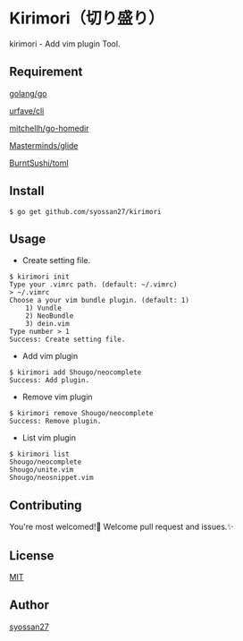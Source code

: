 # Kirimori（切り盛り）
kirimori - Add vim plugin Tool.

## Requirement
[golang/go](https://github.com/golang/go)

[urfave/cli](https://github.com/urfave/cli)

[mitchellh/go-homedir](https://github.com/mitchellh/go-homedir)

[Masterminds/glide](https://github.com/Masterminds/glide)

[BurntSushi/toml](https://github.com/BurntSushi/toml)

## Install
````
$ go get github.com/syossan27/kirimori
````

## Usage

- Create setting file.

```
$ kirimori init
Type your .vimrc path. (default: ~/.vimrc)
> ~/.vimrc
Choose a your vim bundle plugin. (default: 1)
	1) Vundle
	2) NeoBundle
	3) dein.vim
Type number > 1
Success: Create setting file.
```

- Add vim plugin

```
$ kirimori add Shougo/neocomplete
Success: Add plugin.
```

- Remove vim plugin

```
$ kirimori remove Shougo/neocomplete
Success: Remove plugin.
```

- List vim plugin

```
$ kirimori list
Shougo/neocomplete
Shougo/unite.vim
Shougo/neosnippet.vim
```

## Contributing

You're most welcomed!💓
Welcome pull request and issues.✨

## License

[MIT](https://github.com/tcnksm/tool/blob/master/LICENCE)

## Author

[syossan27](https://github.com/syossan27)
